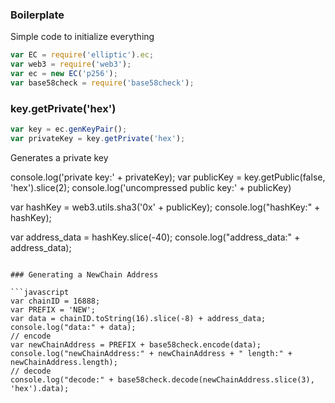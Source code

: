 
### Boilerplate

Simple code to initialize everything

```javascript
var EC = require('elliptic').ec;
var web3 = require('web3');
var ec = new EC('p256');
var base58check = require('base58check');
```

### key.getPrivate('hex')

```javascript
var key = ec.genKeyPair();
var privateKey = key.getPrivate('hex');
````

Generates a private key

console.log('private key:' + privateKey);
var publicKey = key.getPublic(false, 'hex').slice(2);
console.log('uncompressed public key:' + publicKey)

var hashKey = web3.utils.sha3('0x' + publicKey);
console.log("hashKey:" + hashKey);

var address_data = hashKey.slice(-40);
console.log("address_data:" + address_data);
```

### Generating a NewChain Address

```javascript
var chainID = 16888;
var PREFIX = 'NEW';
var data = chainID.toString(16).slice(-8) + address_data;
console.log("data:" + data);
// encode
var newChainAddress = PREFIX + base58check.encode(data);
console.log("newChainAddress:" + newChainAddress + " length:" + newChainAddress.length);
// decode
console.log("decode:" + base58check.decode(newChainAddress.slice(3), 'hex').data);
```
